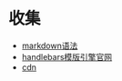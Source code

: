 # 收集
+ [markdown语法](http://www.markdown.cn "markdown")
+ [handlebars模版引擎官网](http://handlebarsjs.com)
+ [cdn](https://cdnjs.com/)